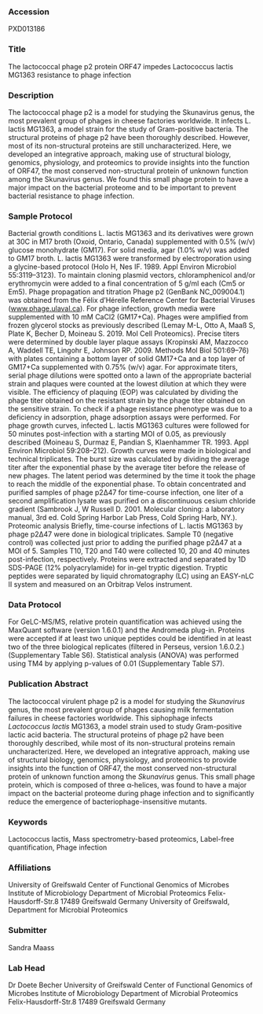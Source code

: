 ### Accession
PXD013186

### Title
The lactococcal phage p2 protein ORF47 impedes Lactococcus lactis MG1363 resistance to phage infection

### Description
The lactococcal phage p2 is a model for studying the Skunavirus genus, the most prevalent group of phages in cheese factories worldwide. It infects L. lactis MG1363, a model strain for the study of Gram-positive bacteria. The structural proteins of phage p2 have been thoroughly described. However, most of its non-structural proteins are still uncharacterized. Here, we developed an integrative approach, making use of structural biology, genomics, physiology, and proteomics to provide insights into the function of ORF47, the most conserved non-structural protein of unknown function among the Skunavirus genus. We found this small phage protein to have a major impact on the bacterial proteome and to be important to prevent bacterial resistance to phage infection.

### Sample Protocol
Bacterial growth conditions L. lactis MG1363 and its derivatives were grown at 30C in M17 broth (Oxoid, Ontario, Canada) supplemented with 0.5% (w/v) glucose monohydrate (GM17). For solid media, agar (1.0% w/v) was added to GM17 broth. L. lactis MG1363 were transformed by electroporation using a glycine-based protocol (Holo H, Nes IF. 1989. Appl Environ Microbiol 55:3119–3123). To maintain cloning plasmid vectors, chloramphenicol and/or erythromycin were added to a final concentration of 5 g/ml each (Cm5 or Em5).  Phage propagation and titration Phage p2 (GenBank NC_009004.1) was obtained from the Félix d’Hérelle Reference Center for Bacterial Viruses (www.phage.ulaval.ca). For phage infection, growth media were supplemented with 10 mM CaCl2 (GM17+Ca). Phages were amplified from frozen glycerol stocks as previously described (Lemay M-L, Otto A, Maaß S, Plate K, Becher D, Moineau S. 2019. Mol Cell Proteomics). Precise titers were determined by double layer plaque assays (Kropinski AM, Mazzocco A, Waddell TE, Lingohr E, Johnson RP. 2009. Methods Mol Biol 501:69–76) with plates containing a bottom layer of solid GM17+Ca and a top layer of GM17+Ca supplemented with 0.75% (w/v) agar. For approximate titers, serial phage dilutions were spotted onto a lawn of the appropriate bacterial strain and plaques were counted at the lowest dilution at which they were visible. The efficiency of plaquing (EOP) was calculated by dividing the phage titer obtained on the resistant strain by the phage titer obtained on the sensitive strain. To check if a phage resistance phenotype was due to a deficiency in adsorption, phage adsorption assays were performed. For phage growth curves, infected L. lactis MG1363 cultures were followed for 50 minutes post-infection with a starting MOI of 0.05, as previously described (Moineau S, Durmaz E, Pandian S, Klaenhammer TR. 1993. Appl Environ Microbiol 59:208–212). Growth curves were made in biological and technical triplicates. The burst size was calculated by dividing the average titer after the exponential phase by the average titer before the release of new phages. The latent period was determined by the time it took the phage to reach the middle of the exponential phase. To obtain concentrated and purified samples of phage p2∆47 for time-course infection, one liter of a second amplification lysate was purified on a discontinuous cesium chloride gradient (Sambrook J, W Russell D. 2001. Molecular cloning: a laboratory manual, 3rd ed. Cold Spring Harbor Lab Press, Cold Spring Harb, NY.).  Proteomic analysis  Briefly, time-course infections of L. lactis MG1363 by phage p2∆47 were done in biological triplicates. Sample T0 (negative control) was collected just prior to adding the purified phage p2∆47 at a MOI of 5. Samples T10, T20 and T40 were collected 10, 20 and 40 minutes post-infection, respectively. Proteins were extracted and separated by 1D SDS-PAGE (12% polyacrylamide) for in-gel tryptic digestion. Tryptic peptides were separated by liquid chromatography (LC) using an EASY-nLC II system and measured on an Orbitrap Velos instrument.

### Data Protocol
For GeLC-MS/MS, relative protein quantification was achieved using the MaxQuant software (version 1.6.0.1) and the Andromeda plug-in. Proteins were accepted if at least two unique peptides could be identified in at least two of the three biological replicates (filtered in Perseus, version 1.6.0.2.) (Supplementary Table S6). Statistical analysis (ANOVA) was performed using TM4 by applying p-values of 0.01 (Supplementary Table S7).

### Publication Abstract
The lactococcal virulent phage p2 is a model for studying the <i>Skunavirus</i> genus, the most prevalent group of phages causing milk fermentation failures in cheese factories worldwide. This siphophage infects <i>Lactococcus lactis</i> MG1363, a model strain used to study Gram-positive lactic acid bacteria. The structural proteins of phage p2 have been thoroughly described, while most of its non-structural proteins remain uncharacterized. Here, we developed an integrative approach, making use of structural biology, genomics, physiology, and proteomics to provide insights into the function of ORF47, the most conserved non-structural protein of unknown function among the <i>Skunavirus</i> genus. This small phage protein, which is composed of three &#x3b1;-helices, was found to have a major impact on the bacterial proteome during phage infection and to significantly reduce the emergence of bacteriophage-insensitive mutants.

### Keywords
Lactococcus lactis, Mass spectrometry-based proteomics, Label-free quantification, Phage infection

### Affiliations
University of Greifswald Center of Functional Genomics of Microbes Institute of Microbiology Department of Microbial Proteomics Felix-Hausdorff-Str.8 17489 Greifswald Germany
University of Greifswald,
Department for Microbial Proteomics

### Submitter
Sandra Maass

### Lab Head
Dr Doete Becher
University of Greifswald Center of Functional Genomics of Microbes Institute of Microbiology Department of Microbial Proteomics Felix-Hausdorff-Str.8 17489 Greifswald Germany


